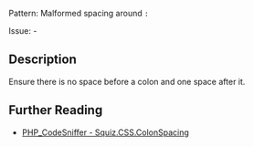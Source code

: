 Pattern: Malformed spacing around `:`

Issue: -

## Description

Ensure there is no space before a colon and one space after it.

## Further Reading

* [PHP_CodeSniffer - Squiz.CSS.ColonSpacing](https://github.com/PHPCSStandards/PHP_CodeSniffer/blob/master/src/Standards/Squiz/Sniffs/CSS/ColonSpacingSniff.php)